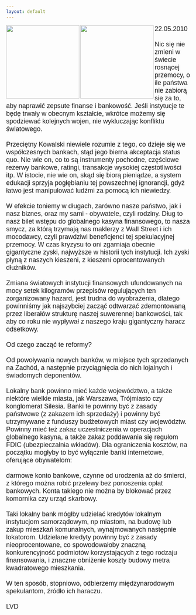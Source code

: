 ```yaml
---
layout: default
---
```

<img src="{{site.baseurl}}\articles\pictures\465.bankwarszawa.jpg"  align="left" width="200"><img src="{{site.baseurl}}\articles\pictures\.jpg"  align="left" width="200"><!--36--><p style="margin: 0px 0px 18px; font-size: 18px; font-family: Helvetica;">
22.05.2010<br><br>Nic się nie zmieni w świecie rosnącej przemocy, o ile państwa nie zabiorą się za to, aby naprawić zepsute finanse i bankowość. Jeśli instytucje te będę trwały w obecnym kształcie, wkrótce możemy się spodziewać kolejnych wojen, nie wykluczając konfliktu światowego.<br><br>Przeciętny Kowalski niewiele rozumie z tego, co dzieje się we współczesnych bankach, stąd jego bierna akceptacja status quo. Nie wie on, co to są instrumenty pochodne, częściowe rezerwy bankowe, ratingi, transakcje wysokiej częstotliwości itp. W istocie, nie wie on, skąd się biorą pieniądze, a system edukacji sprzyja pogłębianiu tej powszechnej ignorancji, gdyż łatwo jest manipulować ludźmi za pomocą ich niewiedzy.<br><br>W efekcie toniemy w długach, zarówno nasze państwo, jak i nasz biznes, oraz my sami - obywatele, czyli rodziny. Dług to nasz bilet wstępu do globalnego kasyna finansowego, to nasza smycz, za którą trzymają nas maklerzy z Wall Street i ich mocodawcy, czyli prawdziwi beneficjenci tej spekulacyjnej przemocy. W czas kryzysu to oni zgarniaja obecnie gigantyczne zyski, najwyższe w historii tych instytucji. Ich zyski płyną z naszych kieszeni, z kieszeni oprocentowanych dłużników.<br><br>Zmiana światowych instytucji finansowych ufundowanych na mocy setek kilogramów przepisów regulujących ten zorganizowany hazard, jest trudna do wyobrażenia, dlatego powinniśmy jak najszybciej zacząć odtwarzać zdemontowaną przez liberałów strukturę naszej suwerennej bankowości, tak aby co roku nie wypływał z naszego kraju gigantyczny haracz odsetkowy.<br><br>Od czego zacząć te reformy?<br><br>Od powoływania nowych banków, w miejsce tych sprzedanych na Zachód, a następnie przyciągnięcia do nich lojalnych i świadomych deponentów.<br><br>Lokalny bank powinno mieć każde województwo, a także niektóre wielkie miasta, jak Warszawa, Trójmiasto czy konglomerat Silesia. Banki te powinny być z zasady państwowe (z zakazem ich sprzedaży) i powinny być utrzymywane z funduszy budżetowych miast czy województw. Powinny mieć też zakaz uczestniczenia w operacjach globalnego kasyna, a także zakaz poddawania się regułom FDIC (ubezpieczalnia wkładów). Dla ograniczenia kosztów, na początku mogłyby to być wyłącznie banki internetowe, oferujące obywatelom:<br><br> darmowe konto bankowe, czynne od urodzenia aż do śmierci, z
którego można robić przelewy bez ponoszenia opłat bankowych. Konta takiego nie można by blokować przez komornika czy urząd skarbowy.<br><br>Taki lokalny bank mógłby udzielać kredytów lokalnym instytucjom samorządowym, np miastom, na budowę lub zakup mieszkań komunalnych, wynajmowanych następnie lokatorom. Udzielane kredyty powinny być z zasady nieoprocentowane, co spowodowałoby znaczną konkurencyjność podmiotów korzystających z tego rodzaju finansowania, i znaczne obniżenie koszty budowy metra kwadratowego mieszkania.<br><br>W ten sposób, stopniowo, odbierzemy międzynarodowym spekulantom, źródło ich haraczu.<br><br>LVD<br></p>